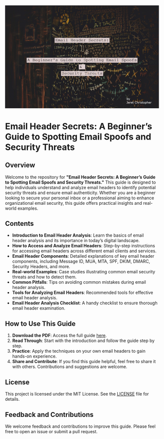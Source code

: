 ![Your Image Description](https://raw.githubusercontent.com/jeretc/EmailHeaderSecrets/refs/heads/main/pexels-lucasandrade-14000470.png)
# Email Header Secrets: A Beginner’s Guide to Spotting Email Spoofs and Security Threats

## Overview

Welcome to the repository for **"Email Header Secrets: A Beginner’s Guide to Spotting Email Spoofs and Security Threats."** This guide is designed to help individuals understand and analyze email headers to identify potential security threats and ensure email authenticity. Whether you are a beginner looking to secure your personal inbox or a professional aiming to enhance organizational email security, this guide offers practical insights and real-world examples.

## Contents

- **Introduction to Email Header Analysis**: Learn the basics of email header analysis and its importance in today’s digital landscape.
- **How to Access and Analyze Email Headers**: Step-by-step instructions for accessing email headers across different email clients and services.
- **Email Header Components**: Detailed explanations of key email header components, including Message ID, MUA, MTA, SPF, DKIM, DMARC, Security Headers, and more.
- **Real-world Examples**: Case studies illustrating common email security threats and how to detect them.
- **Common Pitfalls**: Tips on avoiding common mistakes during email header analysis.
- **Tools for Analyzing Email Headers**: Recommended tools for effective email header analysis.
- **Email Header Analysis Checklist**: A handy checklist to ensure thorough email header examination.

## How to Use This Guide

1. **Download the PDF**: Access the full guide [here](https://drive.google.com/file/d/1coLbU3g6Ub5VsEr9QDvzL90zK8oVj_Pt/view?usp=sharing).
2. **Read Through**: Start with the introduction and follow the guide step by step.
3. **Practice**: Apply the techniques on your own email headers to gain hands-on experience.
4. **Share and Contribute**: If you find this guide helpful, feel free to share it with others. Contributions and suggestions are welcome.

## License

This project is licensed under the MIT License. See the [LICENSE](LICENSE) file for details.

## Feedback and Contributions

We welcome feedback and contributions to improve this guide. Please feel free to open an issue or submit a pull request.
